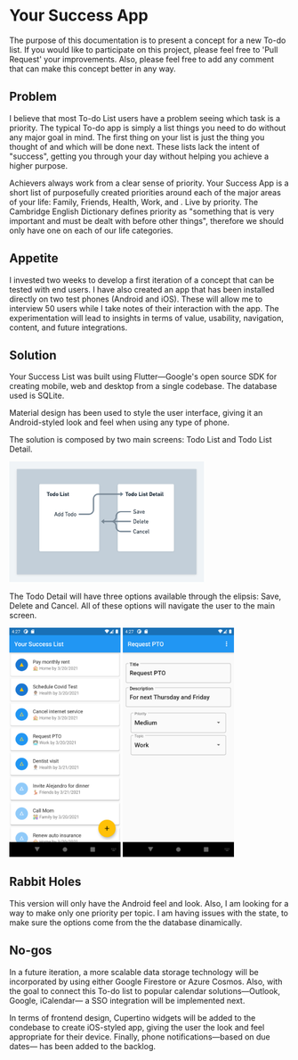 # Your Success App

The purpose of this documentation is to present a concept for a new To-do list. If you would like to participate on this project, please feel free to 'Pull Request' your improvements. Also, please feel free to add any comment that can make this concept better in any way.

## Problem

I believe that most To-do List users have a problem seeing which task is a priority. The typical To-do app is simply a list things you need to do without any major goal in mind. The first thing on your list is just the thing you thought of and which will be done next. These lists lack the intent of "success", getting you through your day without helping you achieve a higher purpose.

Achievers always work from a clear sense of priority. Your Success App is a short list of purposefully created priorities around each of the major areas of your life: Family, Friends, Health, Work, and . Live by priority. The Cambridge English Dictionary defines priority as "something that is very important and must be dealt with before other things", therefore we should only have one on each of our life categories.

## Appetite

I invested two weeks to develop a first iteration of a concept that can be tested with end users. I have also created an app that has been installed directly on two test phones (Android and iOS). These will allow me to interview 50 users while I take notes of their interaction with the app. The experimentation will lead to insights in terms of value, usability, navigation, content, and future integrations.

## Solution

Your Success List was built using Flutter—Google's open source SDK for creating mobile, web and desktop from a single codebase. The database used is SQLite.  

Material design has been used to style the user interface, giving it an Android-styled look and feel when using any type of phone. 
 
The solution is composed by two main screens: Todo List and Todo List Detail.

<img src="/lib/images/sketch%201.0.png" width="350">

The Todo Detail will have three options available through the elipsis: Save, Delete and Cancel. All of these options will navigate the user to the main screen.


<p float="left">
    <img src="./lib/images/Todo%20List%201.0.png" alt="Todo List" width="200">
    <img src="./lib/images/Todo%20Detail%201.0.png"alt="Todo List Detail" width="200">
</p>

## Rabbit Holes

This version will only have the Android feel and look. Also, I am looking for a way to make only one priority per topic. I am having issues with the state, to make sure the options come from the the database dinamically. 

## No-gos

In a future iteration, a more scalable data storage technology will be incorporated by using either Google Firestore or Azure Cosmos. Also, with the goal to connect this To-do list to popular calendar solutions—Outlook, Google, iCalendar— a SSO integration will be implemented next.

In terms of frontend design, Cupertino widgets will be added to the condebase to create iOS-styled app, giving the user the look and feel appropriate for their device. Finally, phone notifications—based on due dates— has been added to the backlog.





